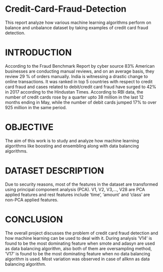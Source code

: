 # Credit-Card-Fraud-Detection 
This report analyze how various machine learning algorithms perform on balance and unbalance dataset by taking examples of credit card fraud detection.

# INTRODUCTION
According to the Fraud Benchmark Report by cyber source 83% American businesses are conducting manual reviews, and on an average basis, they review 29 % of orders manually. India is witnessing a drastic change to online transactions. It was ranked in top 5 countries with respect to credit card fraud and cases related to debit/credit card fraud have surged to 42% in 2017 according to the Hindustan Times. According to RBI data, the number of credit cards rose by a quarter upto 38 million in the last 12 months ending in May, while the number of debit cards jumped 17% to over 925 million in the same period.

# OBJECTIVE
  The aim of this work is to study and analyze how machine learning algorithms like boosting and ensembling along with data balancing algorithms.

# DATASET DESCRIPTION
  Due to security reasons, most of the features in the dataset are transformed using principal component analysis (PCA). V1, V2, V3,..., V28 are PCA applied features and rest features include ‘time’, ‘amount’ and ‘class’ are non-PCA applied features.

# CONCLUSION
   The overall project discusses the problem of credit card fraud detection and how machine learning can be used to deal with it. During analysis ’V14’ is found to be the most dominating feature when smote and adasyn are used as data balancing algorithm, also both of them are oversampling method, ’V17’ is found to be the most dominating feature when no data balancing algorithm is used. Most variation was observed in case of allknn as data balancing algorithm.
